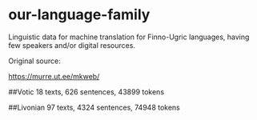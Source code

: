 # our-language-family

Linguistic data for machine translation for Finno-Ugric languages, having few speakers and/or digital resources.

Original source:

https://murre.ut.ee/mkweb/

##Votic 
18 texts, 626 sentences,  43899 tokens


##Livonian
97 texts, 4324 sentences,  74948 tokens



